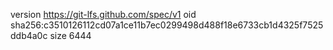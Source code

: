 version https://git-lfs.github.com/spec/v1
oid sha256:c3510126112cd07a1ce11b7ec0299498d488f18e6733cb1d4325f7525ddb4a0c
size 6444
